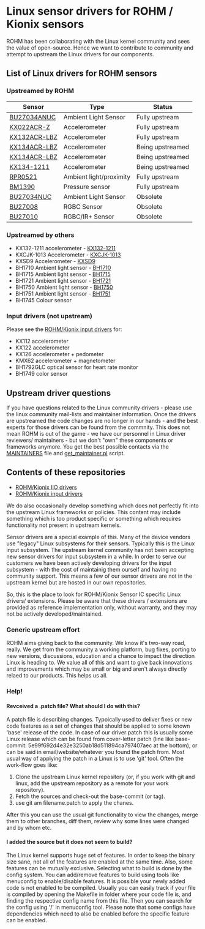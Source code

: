 # Linux sensor drivers for ROHM / Kionix sensors

ROHM has been collaborating with the Linux kernel community and sees
the value of open-source. Hence we want to contribute to community
and attempt to upstream the Linux drivers for our components.

## List of Linux drivers for ROHM sensors

### Upstreamed by ROHM

| Sensor                               | Type                    | Status           |
|--------------------------------------|-------------------------|------------------|
| [BU27034ANUC](Sensors/BU27034)       | Ambient Light Sensor    | Fully upstream   |
| [KX022ACR-Z](Sensors/KX022A)         | Accelerometer           | Fully upstream   |
| [KX132ACR-LBZ](Sensors/KX132ACR-LBZ) | Accelerometer           | Fully upstream   |
| [KX134ACR-LBZ](Sensors/KX134ACR-LBZ) | Accelerometer           | Being upstreamed |
| [KX134ACR-LBZ](Sensors/RPR0521)      | Accelerometer           | Being upstreamed |
| [KX134-1211](Sensors/KX134-1211)     | Accelerometer           | Being upstreamed |
| [RPR0521](Sensors/RPR0521)           | Ambient light/proximity | Fully upstream   |
| [BM1390](Sensors/BM1390)             | Pressure sensor         | Fully upstream   |
| [BU27034NUC](Sensors/BU27034)        | Ambient Light Sensor    | Obsolete         |
| [BU27008](Sensors/BU27008)           | RGBC Sensor             | Obsolete         |
| [BU27010](Sensors/BU27010)           | RGBC/IR+ Sensor         | Obsolete         |

### Upstreamed by others
* KX132-1211 accelerometer - <!-- [KX132-1211](https://github.com/RohmSemiconductor/Linux-Kernel-sensor-Drivers/tree/master/Sensors/KX132-1211) --> [KX132-1211](Sensors/KX132-1211)
* KXCJK-1013 Accelerometer - <!-- [KXCJK-1013](https://github.com/RohmSemiconductor/Linux-Kernel-sensor-Drivers/tree/master/Sensors/KXCJK-1013) --> [KXCJK-1013](Sensors/KXCJK-1013)
* KXSD9 Accelerometer - <!-- [KXSD9](https://github.com/RohmSemiconductor/Linux-Kernel-sensor-Drivers/tree/master/Sensors/KXSD9) --> [KXSD9](Sensors/KXSD9)
* BH1710 Ambient light sensor - <!-- [BH1710](https://github.com/RohmSemiconductor/Linux-Kernel-sensor-Drivers/tree/master/Sensors/BH17XX) --> [BH1710](Sensors/BH17XX)
* BH1715 Ambient light sensor - <!-- [BH1715](https://github.com/RohmSemiconductor/Linux-Kernel-sensor-Drivers/tree/master/Sensors/BH17XX) --> [BH1715](Sensors/BH17XX)
* BH1721 Ambient light sensor - <!-- [BH1721](https://github.com/RohmSemiconductor/Linux-Kernel-sensor-Drivers/tree/master/Sensors/BH17XX) --> [BH1721](Sensors/BH17XX)
* BH1750 Ambient light sensor - <!-- [BH1750](https://github.com/RohmSemiconductor/Linux-Kernel-sensor-Drivers/tree/master/Sensors/BH17XX) --> [BH1750](Sensors/BH17XX)
* BH1751 Ambient light sensor - <!-- [BH1751](https://github.com/RohmSemiconductor/Linux-Kernel-sensor-Drivers/tree/master/Sensors/BH17XX) --> [BH1751](Sensors/BH17XX)
* BH1745 Colour sensor

### Input drivers (not upstream)
Please see the [ROHM/Kionix input drivers](https://github.com/RohmSemiconductor/Linux-Kernel-Input-Drivers) for:
* KX112 accelerometer
* KX122 accelerometer
* KX126 accelerometer + pedometer
* KMX62 accelerometer + magnetometer
* BH1792GLC optical sensor for heart rate monitor
* BH1749 color sensor


## Upstream driver questions
If you have questions related to the Linux community drivers - please
use the linux community mail-lists and maintainer information. Once the
drivers are upstreamed the code changes are no longer in our hands - and the
best experts for those drivers can be found from the commnity. This does not
mean ROHM is out of the game - we have our personnel in Linux driver reviewers/
maintainers - but we don't "own" these components or frameworks anymore. You
get the best possible contacts via the [MAINTAINERS](https://git.kernel.org/pub/scm/linux/kernel/git/torvalds/linux.git/tree/MAINTAINERS) file and [get_maintainer.pl](https://git.kernel.org/pub/scm/linux/kernel/git/torvalds/linux.git/tree/scripts/get_maintainer.pl) script.

## Contents of these repositories

- [ROHM/Kionix IIO drivers](https://github.com/RohmSemiconductor/Linux-Kernel-sensor-Drivers)
- [ROHM/Kionix input drivers](https://github.com/RohmSemiconductor/Linux-Kernel-Input-Drivers)

We do also occasionally develop something which does not perfectly fit into
the upstream Linux frameworks or policies. This content may include something
which is too product specific or something which requires functionality not
present in upstream kernels.

Sensor drivers are a special example of this. Many of the device vendors use
"legacy" Linux subsystems for their sensors. Typically this is the Linux input
subsystem. The upstream kernel community has not been accepting new sensor
drivers for input subsystem in a while. In order to serve our customers we have
been actively developing drivers for the input subsystem - with the cost of
maintainig them ourself and having no community support. This means a few of our
sensor drivers are not in the upstream kernel but are hosted in our own
repositories.

So, this is the place to look for ROHM/Kionix Sensor IC specific Linux drivers/
extensions. Please be aware that these drivers / extensions are provided as
reference implementation only, without warranty, and they may not be actively
developed/maintained.

### Generic upstream effort
ROHM aims giving back to the community. We know it's two-way road, really. We get
from the community a working platform, bug fixes, porting to new versions,
discussions, education and a chance to impact the direction Linux is heading
to. We value all of this and want to give back innovations and improvements
which may be small or big and aren't always directly relaed to our products.
This helps us all.

### Help!
#### Revceived a .patch file? What should I do with this?

A patch file is describing changes. Typoically used to deliver fixes or new code features as a set of changes that should be applied to some known 'base' release of the code. In case of our driver patch this is usually some Linux release which can be found from cover-letter patch (line like base-commit: 5e99f692d4e32e3250ab18d511894ca797407aec at the bottom), or can be said in email/website/whatever you found the patch from. Most usual way of applying the patch in a Linux is to use 'git' tool. Often the work-flow goes like:
1. Clone the upstream Linux kernel repository (or, if you work with git and linux, add the upstream repository as a remote for your work repository).
2. Fetch the sources and check-out the base-commit (or tag).
3. use git am filename.patch to apply the chanes.

After this you can use the usual git functionality to view the changes, merge them to other branches, diff them, review why some lines were changed and by whom etc.

#### I added the source but it does not seem to build?

The Linux kernel supports huge set of features. In order to keep the binary size sane, not all of the features are enabled at the same time. Also, some features can be mutually exclusive. Selecting what to build is done by the config system. You can add/remove features to build using tools like menuconfig to enable/disable features. It is possible your newly added code is not enabled to be compiled. Usually you can easily track if your file is compiled by opening the Makefile in folder where your code file is, and finding the respective config name from this file. Then you can search for the config using '/' in menuconfig tool. Please note that some configs have dependencies which need to also be enabled before the specific feature can be enabled.
